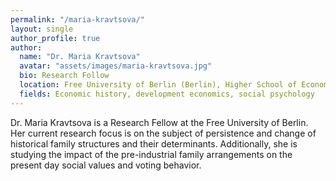 ```yaml
---
permalink: "/maria-kravtsova/"
layout: single
author_profile: true
author:
  name: "Dr. Maria Kravtsova"
  avatar: "assets/images/maria-kravtsova.jpg"
  bio: Research Follow
  location: Free University of Berlin (Berlin), Higher School of Economics (Moscow)
  fields: Economic history, development economics, social psychology
---
```


Dr. Maria Kravtsova is a Research Fellow at the Free University of Berlin. Her current
research focus is on the subject of persistence and change of historical family structures
and their determinants. Additionally, she is studying the impact of the pre-industrial
family arrangements on the present day social values and voting behavior.
